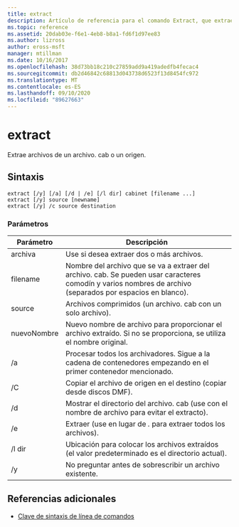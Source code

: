 ```yaml
---
title: extract
description: Artículo de referencia para el comando Extract, que extrae archivos de una ubicación de origen.
ms.topic: reference
ms.assetid: 20dab03e-f6e1-4eb8-b8a1-fd6f1d97ee83
ms.author: lizross
author: eross-msft
manager: mtillman
ms.date: 10/16/2017
ms.openlocfilehash: 38d73bb18c210c27859add9a419adedfb4fecac4
ms.sourcegitcommit: db2d46842c68813d043738d6523f13d8454fc972
ms.translationtype: MT
ms.contentlocale: es-ES
ms.lasthandoff: 09/10/2020
ms.locfileid: "89627663"
---
```

# <a name="extract"></a>extract

Extrae archivos de un archivo. cab o un origen.

## <a name="syntax"></a>Sintaxis

```
extract [/y] [/a] [/d | /e] [/l dir] cabinet [filename ...]
extract [/y] source [newname]
extract [/y] /c source destination
```

### <a name="parameters"></a>Parámetros

| Parámetro | Descripción |
| --------- | ----------- |
| archiva | Use si desea extraer dos o más archivos. |
| filename | Nombre del archivo que se va a extraer del archivo. cab. Se pueden usar caracteres comodín y varios nombres de archivo (separados por espacios en blanco). |
| source | Archivos comprimidos (un archivo. cab con un solo archivo). |
| nuevoNombre | Nuevo nombre de archivo para proporcionar el archivo extraído. Si no se proporciona, se utiliza el nombre original. |
| /a | Procesar todos los archivadores. Sigue a la cadena de contenedores empezando en el primer contenedor mencionado. |
| /C | Copiar el archivo de origen en el destino (copiar desde discos DMF). |
| /d | Mostrar el directorio del archivo. cab (use con el nombre de archivo para evitar el extracto). |
| /e | Extraer (use en lugar de *.* para extraer todos los archivos). |
| /l dir | Ubicación para colocar los archivos extraídos (el valor predeterminado es el directorio actual). |
| /y | No preguntar antes de sobrescribir un archivo existente. |

## <a name="additional-references"></a>Referencias adicionales

- [Clave de sintaxis de línea de comandos](command-line-syntax-key.md)
